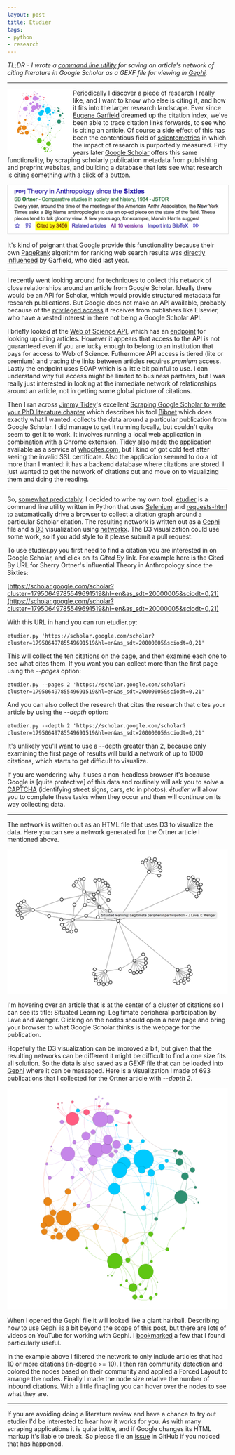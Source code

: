 ```yaml
---
layout: post
title: Étudier
tags:
- python
- research
---
```


*TL;DR - I wrote a [command line utility] for saving an article's network of citing literature in Google Scholar as a GEXF file for viewing in [Gephi].*

---

<img style="float: left; width: 150px;" class="img-responsive" src="/images/scholar-gephi.png">

Periodically I discover a piece of research I really like, and I want to know
who else is citing it, and how it fits into the larger research landscape. Ever
since [Eugene Garfield] dreamed up the citation index, we've been able to trace
citation links forwards, to see who is citing an article. Of course a side
effect of this has been the contentious field of [scientometrics] in which the
impact of research is purportedly measured. Fifty years later [Google Scholar]
offers this same functionality, by scraping scholarly publication metadata from
publishing and preprint websites, and building a database that lets see what
research is citing something with a click of a button.

<img style="border: thin solid #ddd;" class="img-responsive" src="/images/scholar-cited.png">

It's kind of poignant that Google provide this functionality because their own
[PageRank] algorithm for ranking web search results was [directly influenced] by
Garfield, who died last year.

---

I recently went looking around for techniques to collect this network of close
relationships around an article from Google Scholar. Ideally there would be an
API for Scholar, which would provide structured metadata for research
publications. But Google does not make an API available, probably because of the
[privileged access] it receives from publishers like Elsevier, who have a vested
interest in there not being a Google Scholar API.

I briefly looked at the [Web of Science API], which has an [endpoint] for
looking up citing articles. However it appears that access to the API is not
guaranteed even if you are lucky enough to belong to an institution that pays
for access to Web of Science. Futhermore API access is tiered (lite or premium)
and tracing the links between articles requires *premium* access. Lastly the
endpoint uses SOAP which is a little bit painful to use. I can understand why
full access might be limited to business partners, but I was really just
interested in looking at the immediate network of relationships around an
article, not in getting some global picture of citations.

Then I ran across [Jimmy Tidey]'s excellent [Scraping Google Scholar to write
your PhD literature
chapter](https://mystudentvoices.com/scraping-google-scholar-to-write-your-phd-literature-chapter-2ea35f8f4fa1)
which describes his tool
[Bibnet](https://github.com/jimmytidey/bibnet-google-scholar-scraper) which does
exactly what I wanted: collects the data around a particular publication from
Google Scholar. I did manage to get it running locally, but couldn't quite seem
to get it to work. It involves running a local web application in combination
with a Chrome extension. Tidey also made the application available as a service
at [whocites.com](https://whocites.com), but I kind of got cold feet after
seeing the invalid SSL certificate. Also the application seemed to do a lot more
than I wanted: it has a backend database where citations are stored. I just
wanted to get the network of citations out and move on to visualizing them and
doing the reading.

---

So, [somewhat predictably], I decided to write my own tool. [étudier] is a
command line utility written in Python that uses [Selenium] and [requests-html]
to automatically drive a browser to collect a citation graph around a particular
Scholar citation. The resulting network is written out as a [Gephi] file and a
[D3] visualization using [networkx]. The D3 visualization could use some
work, so if you add style to it please submit a pull request.

To use etudier.py you first need to find a citation you are interested in on
Google Scholar, and click on its *Cited By* link. For example here is the Cited
By URL for Sherry Ortner's influential Theory in Anthropology since the Sixties:

[https://scholar.google.com/scholar?cluster=17950649785549691519&hl=en&as_sdt=20000005&sciodt=0,21](https://scholar.google.com/scholar?cluster=17950649785549691519&hl=en&as_sdt=20000005&sciodt=0,21)

With this URL in hand you can run etudier.py:

    etudier.py 'https://scholar.google.com/scholar?cluster=17950649785549691519&hl=en&as_sdt=20000005&sciodt=0,21'

This will collect the ten citations on the page, and then examine each one to
see what cites them. If you want you can collect more than the first page using
the *--pages* option:

    etudier.py --pages 2 'https://scholar.google.com/scholar?cluster=17950649785549691519&hl=en&as_sdt=20000005&sciodt=0,21'

And you can also collect the research that cites the research that cites your 
article by using the *--depth* option:

    etudier.py --depth 2 'https://scholar.google.com/scholar?cluster=17950649785549691519&hl=en&as_sdt=20000005&sciodt=0,21'

It's unlikely you'll want to use a --depth greater than 2, because only
examining the first page of results will build a network of up to 1000 citations, which starts to get difficult to visualize.

If you are wondering why it uses a non-headless browser it's because Google is
[quite protective] of this data and routinely will ask you to solve a [CAPTCHA]
(identifying street signs, cars, etc in photos).  *étudier* will allow you to
complete these tasks when they occur and then will continue on its way
collecting data.

---

The network is written out as an HTML file that uses D3 to visualize the data.
Here you can see a network generated for the Ortner article I mentioned above.

<img class="img-responsive" src="/images/scholar-d3.png">

I'm hovering over an article that is at the center of a cluster of citations so
I can see its title: Situated Learning: Legitimate peripheral participation by
Lave and Wenger. Clicking on the nodes should open a new page and bring your
browser to what Google Scholar thinks is the webpage for the publication.

Hopefully the D3 visualization can be improved a bit, but given that the
resulting networks can be different it might be difficult to find a one size
fits all solution. So the data is also saved as a GEXF file that can be loaded
into [Gephi] where it can be massaged. Here is a visualization I made of 693
publications that I collected for the Ortner article with *--depth 2*.

<img class="img-responsive" src="/images/scholar-gephi.png">

When I opened the Gephi file it will looked like a giant hairball. Describing
how to use Gephi is a bit beyond the scope of this post, but there are lots of
videos on YouTube for working with Gephi. I [bookmarked] a few that I found
particularly useful.

In the example above I filtered the network to only include articles that had 10
or more citations (in-degree >= 10). I then ran community detection and colored
the nodes based on their community and applied a Forced Layout to arrange the
nodes. Finally I made the node size relative the number of inbound citations.
With a little finagling you can hover over the nodes to see what they are.

---

If you are avoiding doing a literature review and have a chance to try out
etudier I'd be interested to hear how it works for you. As with many scraping
applications it is quite brittle, and if Google changes its HTML markup it's
liable to break. So please file an [issue] in GitHub if you noticed that has
happened.

[Theory in Anthropology since the Sixties]: https://scholar.google.com/scholar?hl=en&as_sdt=20000005&sciodt=0,21&cites=17950649785549691519&scipsc=
[Google Scholar]: https://scholar.google.com
[Selenium]: https://docs.seleniumhq.org/
[requests-html]: http://html.python-requests.org/
[privileged access]: https://www.quora.com/Are-there-technological-or-logistical-challenges-that-explain-why-Google-does-not-have-an-official-API-for-Google-Scholar
[Gephi]: https://gephi.org/
[networkx]: https://networkx.github.io/
[D3]: https://d3js.org/
[Python 3]: https://www.python.org/downloads/
[ChromeDriver]: https://sites.google.com/a/chromium.org/chromedriver/
[Eugene Garfield]: https://en.wikipedia.org/wiki/Eugene_Garfield
[directly influenced]: https://hyp.is/BE_AKCsOEei8sFefEAGR2Q/ilpubs.stanford.edu:8090/422/1/1999-66.pdf
[Google Scholar]: https://scholar.google.com
[scientometrics]: https://en.wikipedia.org/wiki/Scientometrics
[Jimmy Tidey]: https://twitter.com/Jimmytidey
[Web of Science API]: http://ips.clarivate.com/tutorials/wsp_docs/soap/Guide/
[endpoint]: http://ips.clarivate.com/tutorials/wsp_docs/soap/Guide/
[étudier]: https://github.com/edsu/etudier
[CAPTCHA]: https://en.wikipedia.org/wiki/CAPTCHA
[somewhat predictably]: https://en.wikipedia.org/wiki/Not_invented_here
[PageRank]: https://en.wikipedia.org/wiki/PageRank
[command line utility]: https://github.com/edsu/etudier
[bookmarked]: https://pinboard.in/u:edsu/t:gephi+video
[issue]: https://github.com/edsu/etudier/issues
